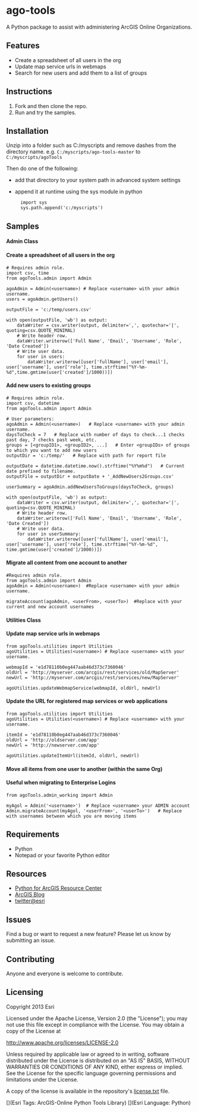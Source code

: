 # ago-tools

A Python package to assist with administering ArcGIS Online Organizations.

## Features
* Create a spreadsheet of all users in the org
* Update map service urls in webmaps
* Search for new users and add them to a list of groups

## Instructions

1. Fork and then clone the repo. 
2. Run and try the samples.

## Installation
Unzip into a folder such as C:/myscripts and remove dashes from the directory name.
e.g. `C:/myscripts/ago-tools-master` to `C:/myscripts/agoTools`

Then do one of the following:

* add that directory to your system path in advanced system settings
* append it at runtime using the sys module in python
    
        import sys
        sys.path.append('c:/myscripts')

## Samples

#### Admin Class
 
#### Create a spreadsheet of all users in the org
    # Requires admin role.
    import csv, time
    from agoTools.admin import Admin
	
    agoAdmin = Admin(<username>) # Replace <username> with your admin username.
    users = agoAdmin.getUsers()

    outputFile = 'c:/temp/users.csv'

    with open(outputFile, 'wb') as output:
        dataWriter = csv.writer(output, delimiter=',', quotechar='|', quoting=csv.QUOTE_MINIMAL)
        # Write header row.
        dataWriter.writerow(['Full Name', 'Email', 'Username', 'Role', 'Date Created'])
        # Write user data.
        for user in users:
            dataWriter.writerow([user['fullName'], user['email'], user['username'], user['role'], time.strftime("%Y-%m-%d",time.gmtime(user['created']/1000))])

#### Add new users to existing groups
    # Requires admin role.
    import csv, datetime
    from agoTools.admin import Admin

    # User parameters:
    agoAdmin = Admin(<username>)   # Replace <username> with your admin username.
    daysToCheck = 7   # Replace with number of days to check...1 checks past day, 7 checks past week, etc.
    groups = [<groupID1>, <groupID2>, ...]   # Enter <groupIDs> of groups to which you want to add new users
    outputDir = 'c:/temp/'   # Replace with path for report file
	
    outputDate = datetime.datetime.now().strftime("%Y%m%d")   # Current date prefixed to filename.
    outputFile = outputDir + outputDate + '_AddNewUsers2Groups.csv'
	
    userSummary = agoAdmin.addNewUsersToGroups(daysToCheck, groups)
	
    with open(outputFile, 'wb') as output:
        dataWriter = csv.writer(output, delimiter=',', quotechar='|', quoting=csv.QUOTE_MINIMAL)
        # Write header row.
        dataWriter.writerow(['Full Name', 'Email', 'Username', 'Role', 'Date Created'])
        # Write user data.
        for user in userSummary:
            dataWriter.writerow([user['fullName'], user['email'], user['username'], user['role'], time.strftime("%Y-%m-%d", time.gmtime(user['created']/1000))])

#### Migrate all content from one account to another
    #Requires admin role.
    from agoTools.admin import Admin
    agoAdmin = Admin(<username>)  #Replace <username> with your admin username.
    
    migrateAccount(agoAdmin, <userFrom>, <userTo>)  #Replace with your current and new account usernames

            
#### Utilities Class
            
#### Update map service urls in webmaps
    from agoTools.utilities import Utilities
    agoUtilities = Utilities(<username>) # Replace <username> with your username.

    webmapId = 'e1d78110b0eg447aab46d373c7360046'
    oldUrl = 'http://myserver.com/arcgis/rest/services/old/MapServer'
    newUrl = 'http://myserver.com/arcgis/rest/services/new/MapServer'

    agoUtilities.updateWebmapService(webmapId, oldUrl, newUrl)
    
#### Update the URL for registered map services or web applications
    from agoTools.utilities import Utilities
    agoUtilities = Utilities(<username>) # Replace <username> with your username.

    itemId = 'e1d78110b0eg447aab46d373c7360046'
    oldUrl = 'http://oldserver.com/app'
    newUrl = 'http://newserver.com/app'

    agoUtilities.updateItemUrl(itemId, oldUrl, newUrl)

#### Move all items from one user to another (within the same Org)
#### Useful when migrating to Enterprise Logins

    from agoTools.admin_working import Admin
	
    myAgol = Admin('<username>')  # Replace <username> your ADMIN account
    Admin.migrateAccount(myAgol, '<userFrom>', '<userTo>')   # Replace with usernames between which you are moving items
	

## Requirements

* Python
* Notepad or your favorite Python editor

## Resources

* [Python for ArcGIS Resource Center](http://resources.arcgis.com/en/communities/python/)
* [ArcGIS Blog](http://blogs.esri.com/esri/arcgis/)
* [twitter@esri](http://twitter.com/esri)

## Issues

Find a bug or want to request a new feature?  Please let us know by submitting an issue.

## Contributing

Anyone and everyone is welcome to contribute. 

## Licensing
Copyright 2013 Esri

Licensed under the Apache License, Version 2.0 (the "License");
you may not use this file except in compliance with the License.
You may obtain a copy of the License at

   http://www.apache.org/licenses/LICENSE-2.0

Unless required by applicable law or agreed to in writing, software
distributed under the License is distributed on an "AS IS" BASIS,
WITHOUT WARRANTIES OR CONDITIONS OF ANY KIND, either express or implied.
See the License for the specific language governing permissions and
limitations under the License.

A copy of the license is available in the repository's [license.txt](https://raw.github.com/Esri/ago-tools/master/license.txt) file.

[](Esri Tags: ArcGIS-Online Python Tools Library)
[](Esri Language: Python)
